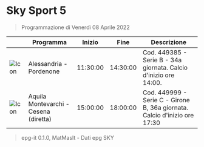 # Sky Sport 5
> Programmazione di Venerdì 08 Aprile 2022

||Programma|Inizio|Fine|Descrizione|
|---|---|---|---|---|
|![Icon](https://guidatv.sky.it/uuid/76903bc6-1ea5-4993-b742-ce078cb94fe5/cover?md5ChecksumParam=b83ae3071d53d30d22da35ec9fcde71d)|Alessandria - Pordenone|11:30:00|14:30:00|Cod. 449385 - Serie B - 34a giornata. Calcio d&#039;inizio ore 14:00.
|![Icon](https://guidatv.sky.it/uuid/705dec6b-0960-4688-a5ec-2926d5abd700/cover?md5ChecksumParam=75cbab53852cc2fbc74bd5ab846987c0)|Aquila Montevarchi - Cesena (diretta)|15:00:00|18:00:00|Cod. 449999 - Serie C - Girone B, 36a giornata. Calcio d&#039;inizio ore 17:30



 > epg-it 0.1.0, MatMasIt - Dati epg SKY